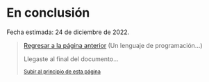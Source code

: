 # En conclusión

Fecha estimada: 24 de diciembre de 2022.

> [Regresar a la página anterior](04-y-como-todo-se-relaciona.md) (Un lenguaje de programación...)
>
> Llegaste al final del documento...
>
> <sub>[Subir al principio de esta página](#en-conclusión)</sub>